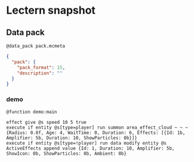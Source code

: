 # Lectern snapshot

## Data pack

`@data_pack pack.mcmeta`

```json
{
  "pack": {
    "pack_format": 15,
    "description": ""
  }
}
```

### demo

`@function demo:main`

```mcfunction
effect give @s speed 10 5 true
execute if entity @s[type=player] run summon area_effect_cloud ~ ~ ~ {Radius: 0.0f, Age: 4, WaitTime: 0, Duration: 6, Effects: [{Id: 1b, Amplifier: 5b, Duration: 10, ShowParticles: 0b}]}
execute if entity @s[type=!player] run data modify entity @s ActiveEffects append value {Id: 1, Duration: 10, Amplifier: 5b, ShowIcon: 0b, ShowParticles: 0b, Ambient: 0b}
```
